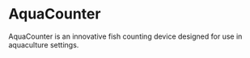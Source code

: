 # AquaCounter
AquaCounter is an innovative fish counting device designed for use in aquaculture settings. 
